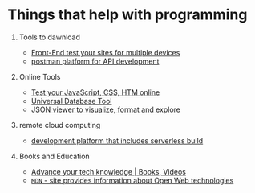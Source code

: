 # Things that help with programming

1. Tools to dawnload
    * [Front-End test your sites for multiple devices](https://responsively.app/)
    * [postman platform for API development](https://www.postman.com/)

2. Online Tools
    * [Test your JavaScript, CSS, HTM online](https://jsfiddle.net/)
    * [Universal Database Tool](https://dbeaver.io/)
    * [JSON viewer to visualize, format and explore](https://jsoncrack.com/)

3. remote cloud computing
    * [development platform that includes serverless build](https://www.netlify.com/)

4. Books and Education
    * [Advance your tech knowledge | Books, Videos](https://www.packtpub.com/en-us)
    * [`MDN` -  site provides information about Open Web technologies](https://developer.mozilla.org/en-US/)
